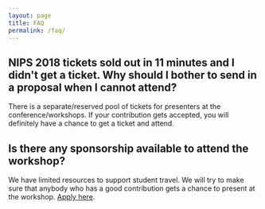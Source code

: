 ```yaml
---
layout: page
title: FAQ
permalink: /faq/
---
```


## NIPS 2018 tickets sold out in 11 minutes and I didn't get a ticket. Why should I bother to send in a proposal when I cannot attend?
There is a separate/reserved pool of tickets for presenters at the conference/workshops. If your contribution gets accepted, you will definitely have a chance to get a ticket and attend.

## Is there any sponsorship available to attend the workshop?
We have limited resources to support student travel. We will try to make sure that anybody who has a good contribution gets a chance to present at the workshop. [Apply here](https://goo.gl/forms/8U9N4NXugUH69jKj2).
